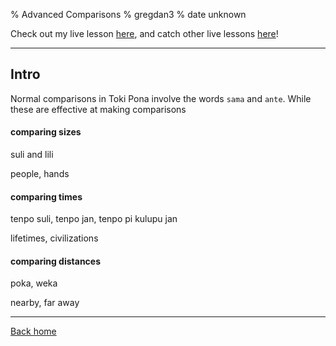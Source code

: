 % Advanced Comparisons
% gregdan3
% date unknown

Check out my live lesson [here](https://youtu.be/_li6QeNoek0), and catch other live lessons [here](https://discord.com/invite/acN3PD5y7M)!

---

## Intro

Normal comparisons in Toki Pona involve the words `sama` and `ante`. While these are effective at making comparisons

#### comparing sizes

suli and lili

people, hands

#### comparing times

tenpo suli, tenpo jan, tenpo pi kulupu jan

lifetimes, civilizations

#### comparing distances

poka, weka

nearby, far away

---

[Back home](/toki-pona/)
